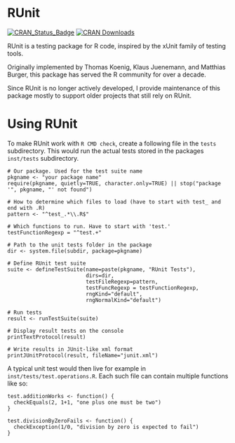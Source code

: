 # RUnit

[![CRAN_Status_Badge](https://www.r-pkg.org/badges/version/RUnit)](https://CRAN.R-project.org/package=RUnit)
[![CRAN Downloads](https://cranlogs.r-pkg.org/badges/RUnit)](https://CRAN.R-project.org/package=RUnit)

RUnit is a testing package for R code, inspired by the xUnit family of testing tools. 

Originally implemented by Thomas Koenig, Klaus Juenemann, and Matthias Burger, 
this package has served the R community for over a decade.

Since RUnit is no longer actively developed, I provide maintenance of this package 
mostly to support older projects that still rely on RUnit.

# Using RUnit

To make RUnit work with `R CMD check`, create a following file in the `tests` subdirectory. 
This would run the actual tests stored in the packages `inst/tests` subdirectory.

    # Our package. Used for the test suite name
    pkgname <- "your package name"
    require(pkgname, quietly=TRUE, character.only=TRUE) || stop("package '", pkgname, "' not found")

    # How to determine which files to load (have to start with test_ and end with .R)
    pattern <- "^test_.*\\.R$"
  
    # Which functions to run. Have to start with 'test.'
    testFunctionRegexp = "^test.+"

    # Path to the unit tests folder in the package
    dir <- system.file(subdir, package=pkgname)
  
    # Define RUnit test suite
    suite <- defineTestSuite(name=paste(pkgname, "RUnit Tests"),
                             dirs=dir,
                             testFileRegexp=pattern,
                             testFuncRegexp = testFunctionRegexp,
                             rngKind="default",
                             rngNormalKind="default")
  
    # Run tests
    result <- runTestSuite(suite)
  
    # Display result tests on the console
    printTextProtocol(result)
  
    # Write results in JUnit-like xml format
    printJUnitProtocol(result, fileName="junit.xml")
    
    
A typical unit test would then live for example in `inst/tests/test.operations.R`.
Each such file can contain multiple functions like so:

    test.additionWorks <- function() {
      checkEquals(2, 1+1, "one plus one must be two")
    }
    
    test.divisionByZeroFails <- function() {
      checkException(1/0, "division by zero is expected to fail")
    }

